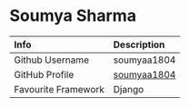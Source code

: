 # Soumya Sharma

|   Info            | Description   | 
| :---              |    :---       |    
| Github Username   | soumyaa1804   | 
| GitHub Profile    | [soumyaa1804](https://github.com/soumyaa1804)|
| Favourite Framework | Django |
